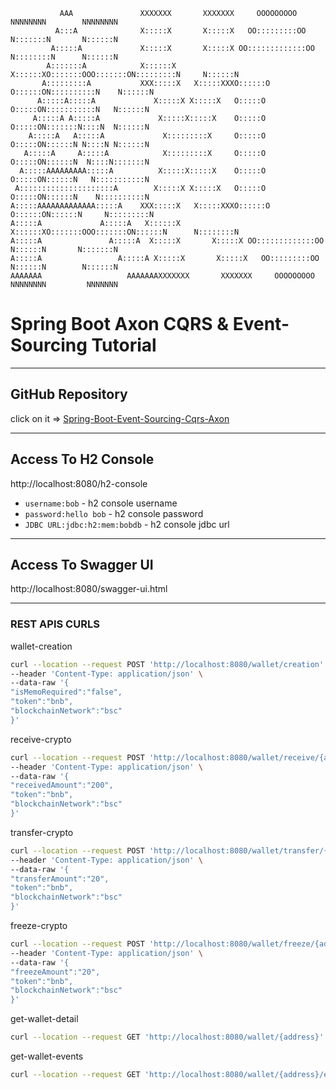                AAA               XXXXXXX       XXXXXXX     OOOOOOOOO     NNNNNNNN        NNNNNNNN
              A:::A              X:::::X       X:::::X   OO:::::::::OO   N:::::::N       N::::::N
             A:::::A             X:::::X       X:::::X OO:::::::::::::OO N::::::::N      N::::::N
            A:::::::A            X::::::X     X::::::XO:::::::OOO:::::::ON:::::::::N     N::::::N
           A:::::::::A           XXX:::::X   X:::::XXXO::::::O   O::::::ON::::::::::N    N::::::N
          A:::::A:::::A             X:::::X X:::::X   O:::::O     O:::::ON:::::::::::N   N::::::N
         A:::::A A:::::A             X:::::X:::::X    O:::::O     O:::::ON:::::::N::::N  N::::::N
        A:::::A   A:::::A             X:::::::::X     O:::::O     O:::::ON::::::N N::::N N::::::N
       A:::::A     A:::::A            X:::::::::X     O:::::O     O:::::ON::::::N  N::::N:::::::N
      A:::::AAAAAAAAA:::::A          X:::::X:::::X    O:::::O     O:::::ON::::::N   N:::::::::::N
     A:::::::::::::::::::::A        X:::::X X:::::X   O:::::O     O:::::ON::::::N    N::::::::::N
    A:::::AAAAAAAAAAAAA:::::A    XXX:::::X   X:::::XXXO::::::O   O::::::ON::::::N     N:::::::::N
    A:::::A             A:::::A   X::::::X     X::::::XO:::::::OOO:::::::ON::::::N      N::::::::N
    A:::::A               A:::::A  X:::::X       X:::::X OO:::::::::::::OO N::::::N       N:::::::N
    A:::::A                 A:::::A X:::::X       X:::::X   OO:::::::::OO   N::::::N        N::::::N
    AAAAAAA                   AAAAAAAXXXXXXX       XXXXXXX     OOOOOOOOO     NNNNNNNN         NNNNNNN
# Spring Boot Axon CQRS & Event-Sourcing Tutorial

___

## GitHub Repository

click on it => [Spring-Boot-Event-Sourcing-Cqrs-Axon](https://github.com/BabakBazghale/spring-boot-event-sourcing-cqrs-axon)

___

## Access To H2 Console

http://localhost:8080/h2-console

* `username:bob` - h2 console username
* `password:hello bob` - h2 console password
* `JDBC URL:jdbc:h2:mem:bobdb` - h2 console jdbc url

___

## Access To Swagger UI

http://localhost:8080/swagger-ui.html

___


### REST APIS CURLS 

wallet-creation
```bash
curl --location --request POST 'http://localhost:8080/wallet/creation' \
--header 'Content-Type: application/json' \
--data-raw '{
"isMemoRequired":"false",
"token":"bnb",
"blockchainNetwork":"bsc"
}'
````

receive-crypto
```bash
curl --location --request POST 'http://localhost:8080/wallet/receive/{address}' \
--header 'Content-Type: application/json' \
--data-raw '{
"receivedAmount":"200",
"token":"bnb",
"blockchainNetwork":"bsc"
}'
````

transfer-crypto
```bash
curl --location --request POST 'http://localhost:8080/wallet/transfer/{address}' \
--header 'Content-Type: application/json' \
--data-raw '{
"transferAmount":"20",
"token":"bnb",
"blockchainNetwork":"bsc"
}'
```

freeze-crypto
```bash
curl --location --request POST 'http://localhost:8080/wallet/freeze/{address}' \
--header 'Content-Type: application/json' \
--data-raw '{
"freezeAmount":"20",
"token":"bnb",
"blockchainNetwork":"bsc"
}'
```

get-wallet-detail
```bash
curl --location --request GET 'http://localhost:8080/wallet/{address}'
```

get-wallet-events
```bash
curl --location --request GET 'http://localhost:8080/wallet/{address}/events'
```